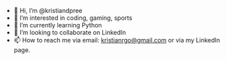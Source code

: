 - 👋 Hi, I’m @kristiandpree
- 👀 I’m interested in coding, gaming, sports
- 🌱 I’m currently learning Python
- 💞️ I’m looking to collaborate on LinkedIn
- 📫 How to reach me via email: kristianrgo@gmail.com or via my LinkedIn page.

<!---
kristiandpree/kristiandpree is a ✨ special ✨ repository because its `README.md` (this file) appears on your GitHub profile.
You can click the Preview link to take a look at your changes.
--->
